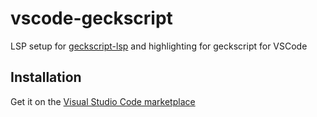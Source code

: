 # vscode-geckscript

LSP setup for [geckscript-lsp](https://github.com/WarZone762/geckscript-lsp) and highlighting for geckscript for VSCode

## Installation

Get it on the [Visual Studio Code marketplace](https://marketplace.visualstudio.com/items?itemName=warzone762.geckscript)
